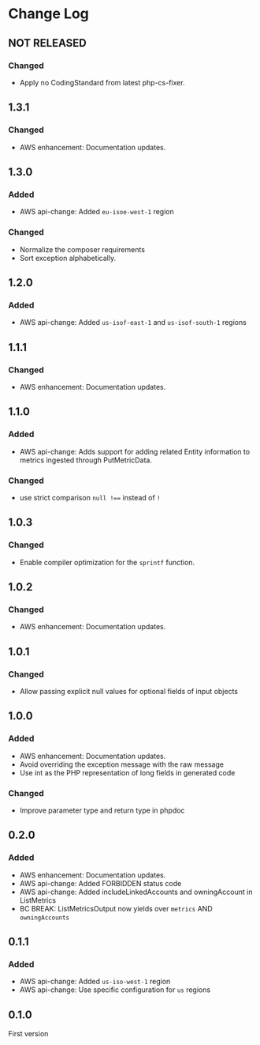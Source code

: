 # Change Log

## NOT RELEASED

### Changed

- Apply no CodingStandard from latest php-cs-fixer.

## 1.3.1

### Changed

- AWS enhancement: Documentation updates.

## 1.3.0

### Added

- AWS api-change: Added `eu-isoe-west-1` region

### Changed

- Normalize the composer requirements
- Sort exception alphabetically.

## 1.2.0

### Added

- AWS api-change: Added `us-isof-east-1` and `us-isof-south-1` regions

## 1.1.1

### Changed

- AWS enhancement: Documentation updates.

## 1.1.0

### Added

- AWS api-change: Adds support for adding related Entity information to metrics ingested through PutMetricData.

### Changed

- use strict comparison `null !==` instead of `!`

## 1.0.3

### Changed

- Enable compiler optimization for the `sprintf` function.

## 1.0.2

### Changed

- AWS enhancement: Documentation updates.

## 1.0.1

### Changed

- Allow passing explicit null values for optional fields of input objects

## 1.0.0

### Added

- AWS enhancement: Documentation updates.
- Avoid overriding the exception message with the raw message
- Use int as the PHP representation of long fields in generated code

### Changed

- Improve parameter type and return type in phpdoc

## 0.2.0

### Added

- AWS enhancement: Documentation updates.
- AWS api-change: Added FORBIDDEN status code
- AWS api-change: Added includeLinkedAccounts and owningAccount in ListMetrics
- BC BREAK: ListMetricsOutput now yields over `metrics` AND `owningAccounts`

## 0.1.1

### Added

- AWS api-change: Added `us-iso-west-1` region
- AWS api-change: Use specific configuration for `us` regions

## 0.1.0

First version
